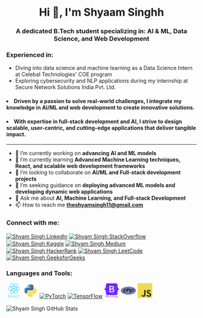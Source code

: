 <h1 align="center">Hi 👋, I'm Shyaam Singhh</h1>

<h3 align="center">A dedicated B.Tech student specializing in: AI & ML, Data Science, and Web Development</h3>

<h3 align="left">Experienced in:</h3>
<ul>
  <li>Diving into data science and machine learning as a Data Science Intern at Celebal Technologies' COE program</li>
  <li>Exploring cybersecurity and NLP applications during my internship at Secure Network Solutions India Pvt. Ltd.</li>
</ul>

<h4 align="left">
  <li>Driven by a passion to solve real-world challenges, I integrate my knowledge in AI/ML and web development to create innovative solutions.</li>
</h4>
<h4 align="left">
  <li>With expertise in full-stack development and AI, I strive to design scalable, user-centric, and cutting-edge applications that deliver tangible impact.</li>
</h4>

<hr>

- 🔭 I’m currently working on **advancing AI and ML models**  
- 🌱 I’m currently learning **Advanced Machine Learning techniques, React, and scalable web development frameworks**  
- 👯 I’m looking to collaborate on **AI/ML and Full-stack development projects**  
- 🤝 I’m seeking guidance on **deploying advanced ML models and developing dynamic web applications**  
- 💬 Ask me about **AI, Machine Learning, and Full-stack Development**  
- 📫 How to reach me **theshyamsingh11@gmail.com**

<h3 align="left">Connect with me:</h3>
<p align="left">
<a href="https://linkedin.com/in/shyam-singh-427744221" target="blank"><img align="center" src="https://raw.githubusercontent.com/rahuldkjain/github-profile-readme-generator/master/src/images/icons/Social/linked-in-alt.svg" alt="Shyam Singh LinkedIn" height="30" width="40" /></a>
<a href="https://stackoverflow.com/users/32413148/shyam-singh" target="blank"><img align="center" src="https://raw.githubusercontent.com/rahuldkjain/github-profile-readme-generator/master/src/images/icons/Social/stack-overflow.svg" alt="Shyam Singh StackOverflow" height="30" width="40" /></a>
<a href="https://www.kaggle.com/shyamsingh11" target="blank"><img align="center" src="https://raw.githubusercontent.com/rahuldkjain/github-profile-readme-generator/master/src/images/icons/Social/kaggle.svg" alt="Shyam Singh Kaggle" height="30" width="40" /></a>
<a href="https://medium.com/@theshyamsingh11" target="blank"><img align="center" src="https://raw.githubusercontent.com/rahuldkjain/github-profile-readme-generator/master/src/images/icons/Social/medium.svg" alt="Shyam Singh Medium" height="30" width="40" /></a>
<a href="https://www.hackerrank.com/shyamsinghbharg1" target="blank"><img align="center" src="https://raw.githubusercontent.com/rahuldkjain/github-profile-readme-generator/master/src/images/icons/Social/hackerrank.svg" alt="Shyam Singh HackerRank" height="30" width="40" /></a>
<a href="https://leetcode.com/theshyamsingh11/" target="blank"><img align="center" src="https://raw.githubusercontent.com/rahuldkjain/github-profile-readme-generator/master/src/images/icons/Social/leet-code.svg" alt="Shyam Singh LeetCode" height="30" width="40" /></a>
<a href="https://auth.geeksforgeeks.org/user/theshyamsingh11/" target="blank"><img align="center" src="https://raw.githubusercontent.com/rahuldkjain/github-profile-readme-generator/master/src/images/icons/Social/geeks-for-geeks.svg" alt="Shyam Singh GeeksforGeeks" height="30" width="40" /></a>
</p>

<h3 align="left">Languages and Tools:</h3>
<p align="left">
  <a href="https://reactjs.org/" target="_blank"><img src="https://raw.githubusercontent.com/devicons/devicon/master/icons/react/react-original-wordmark.svg" alt="React" width="40" height="40" /></a>
  <a href="https://www.python.org/" target="_blank"><img src="https://raw.githubusercontent.com/devicons/devicon/master/icons/python/python-original.svg" alt="Python" width="40" height="40" /></a>
  <a href="https://pytorch.org/" target="_blank"><img src="https://www.vectorlogo.zone/logos/pytorch/pytorch-icon.svg" alt="PyTorch" width="40" height="40" /></a>
  <a href="https://www.tensorflow.org/" target="_blank"><img src="https://www.vectorlogo.zone/logos/tensorflow/tensorflow-icon.svg" alt="TensorFlow" width="40" height="40" /></a>
  <a href="https://getbootstrap.com/" target="_blank"><img src="https://raw.githubusercontent.com/devicons/devicon/master/icons/bootstrap/bootstrap-plain-wordmark.svg" alt="Bootstrap" width="40" height="40" /></a>
  <a href="https://www.php.net/" target="_blank"><img src="https://raw.githubusercontent.com/devicons/devicon/master/icons/php/php-original.svg" alt="PHP" width="40" height="40" /></a>
  <a href="https://developer.mozilla.org/en-US/docs/Web/JavaScript" target="_blank"><img src="https://raw.githubusercontent.com/devicons/devicon/master/icons/javascript/javascript-original.svg" alt="JavaScript" width="40" height="40" /></a>
</p>

<p><img align="center" src="https://github-readme-stats.vercel.app/api/top-langs?username=shyam-singh-bhargaw&show_icons=true&locale=en&layout=compact" alt="Shyam Singh GitHub Stats" /></p>
